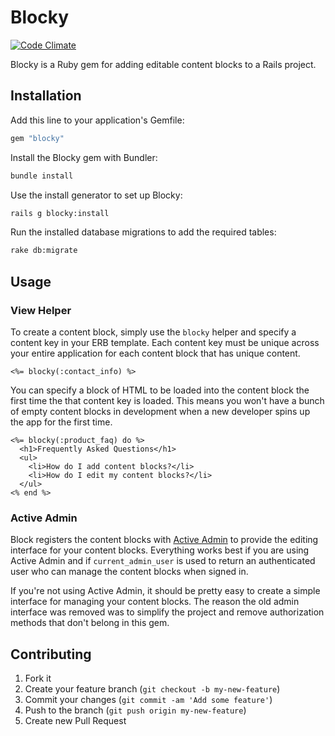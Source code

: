 # Blocky

[![Code Climate](https://codeclimate.com/github/codelation/blocky.png)](https://codeclimate.com/github/codelation/blocky)

Blocky is a Ruby gem for adding editable content blocks to a Rails project.

## Installation

Add this line to your application's Gemfile:

```ruby
gem "blocky"
```

Install the Blocky gem with Bundler:

```bash
bundle install
```

Use the install generator to set up Blocky:

```bash
rails g blocky:install
```

Run the installed database migrations to add the required tables:

```bash
rake db:migrate
```

## Usage

### View Helper

To create a content block, simply use the `blocky` helper and specify a content key in
your ERB template. Each content key must be unique across your entire application for
each content block that has unique content.

```erb
<%= blocky(:contact_info) %>
```

You can specify a block of HTML to be loaded into the content block the first time
the that content key is loaded. This means you won't have a bunch of empty content
blocks in development when a new developer spins up the app for the first time.

```erb
<%= blocky(:product_faq) do %>
  <h1>Frequently Asked Questions</h1>
  <ul>
    <li>How do I add content blocks?</li>
    <li>How do I edit my content blocks?</li>
  </ul>
<% end %>
```

### Active Admin

Block registers the content blocks with [Active Admin](http://activeadmin.info) to
provide the editing interface for your content blocks. Everything works best if you
are using Active Admin and if `current_admin_user` is used to return an authenticated
user who can manage the content blocks when signed in.

If you're not using Active Admin, it should be pretty easy to create a simple interface
for managing your content blocks. The reason the old admin interface was removed was to
simplify the project and remove authorization methods that don't belong in this gem.

## Contributing

1. Fork it
2. Create your feature branch (`git checkout -b my-new-feature`)
3. Commit your changes (`git commit -am 'Add some feature'`)
4. Push to the branch (`git push origin my-new-feature`)
5. Create new Pull Request
